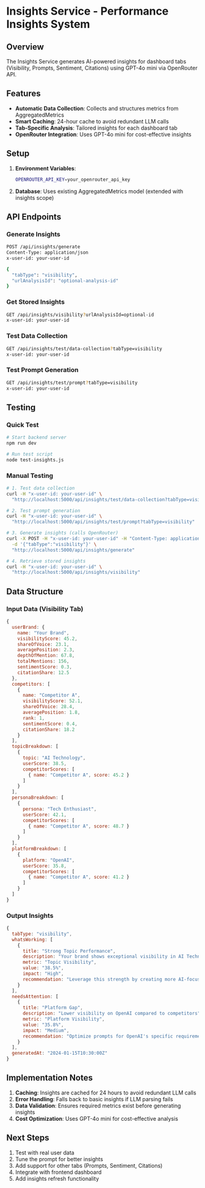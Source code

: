 # Insights Service - Performance Insights System

## Overview

The Insights Service generates AI-powered insights for dashboard tabs (Visibility, Prompts, Sentiment, Citations) using GPT-4o mini via OpenRouter API.

## Features

- **Automatic Data Collection**: Collects and structures metrics from AggregatedMetrics
- **Smart Caching**: 24-hour cache to avoid redundant LLM calls
- **Tab-Specific Analysis**: Tailored insights for each dashboard tab
- **OpenRouter Integration**: Uses GPT-4o mini for cost-effective insights

## Setup

1. **Environment Variables**:
   ```bash
   OPENROUTER_API_KEY=your_openrouter_api_key
   ```

2. **Database**: Uses existing AggregatedMetrics model (extended with insights scope)

## API Endpoints

### Generate Insights
```bash
POST /api/insights/generate
Content-Type: application/json
x-user-id: your-user-id

{
  "tabType": "visibility",
  "urlAnalysisId": "optional-analysis-id"
}
```

### Get Stored Insights
```bash
GET /api/insights/visibility?urlAnalysisId=optional-id
x-user-id: your-user-id
```

### Test Data Collection
```bash
GET /api/insights/test/data-collection?tabType=visibility
x-user-id: your-user-id
```

### Test Prompt Generation
```bash
GET /api/insights/test/prompt?tabType=visibility
x-user-id: your-user-id
```

## Testing

### Quick Test
```bash
# Start backend server
npm run dev

# Run test script
node test-insights.js
```

### Manual Testing
```bash
# 1. Test data collection
curl -H "x-user-id: your-user-id" \
  "http://localhost:5000/api/insights/test/data-collection?tabType=visibility"

# 2. Test prompt generation
curl -H "x-user-id: your-user-id" \
  "http://localhost:5000/api/insights/test/prompt?tabType=visibility"

# 3. Generate insights (calls OpenRouter)
curl -X POST -H "x-user-id: your-user-id" -H "Content-Type: application/json" \
  -d '{"tabType":"visibility"}' \
  "http://localhost:5000/api/insights/generate"

# 4. Retrieve stored insights
curl -H "x-user-id: your-user-id" \
  "http://localhost:5000/api/insights/visibility"
```

## Data Structure

### Input Data (Visibility Tab)
```javascript
{
  userBrand: {
    name: "Your Brand",
    visibilityScore: 45.2,
    shareOfVoice: 23.1,
    averagePosition: 2.3,
    depthOfMention: 67.8,
    totalMentions: 156,
    sentimentScore: 0.3,
    citationShare: 12.5
  },
  competitors: [
    {
      name: "Competitor A",
      visibilityScore: 52.1,
      shareOfVoice: 28.4,
      averagePosition: 1.8,
      rank: 1,
      sentimentScore: 0.4,
      citationShare: 18.2
    }
  ],
  topicBreakdown: [
    {
      topic: "AI Technology",
      userScore: 38.5,
      competitorScores: [
        { name: "Competitor A", score: 45.2 }
      ]
    }
  ],
  personaBreakdown: [
    {
      persona: "Tech Enthusiast",
      userScore: 42.1,
      competitorScores: [
        { name: "Competitor A", score: 48.7 }
      ]
    }
  ],
  platformBreakdown: [
    {
      platform: "OpenAI",
      userScore: 35.8,
      competitorScores: [
        { name: "Competitor A", score: 41.2 }
      ]
    }
  ]
}
```

### Output Insights
```javascript
{
  tabType: "visibility",
  whatsWorking: [
    {
      title: "Strong Topic Performance",
      description: "Your brand shows exceptional visibility in AI Technology topics",
      metric: "Topic Visibility",
      value: "38.5%",
      impact: "High",
      recommendation: "Leverage this strength by creating more AI-focused content"
    }
  ],
  needsAttention: [
    {
      title: "Platform Gap",
      description: "Lower visibility on OpenAI compared to competitors",
      metric: "Platform Visibility",
      value: "35.8%",
      impact: "Medium",
      recommendation: "Optimize prompts for OpenAI's specific requirements"
    }
  ],
  generatedAt: "2024-01-15T10:30:00Z"
}
```

## Implementation Notes

1. **Caching**: Insights are cached for 24 hours to avoid redundant LLM calls
2. **Error Handling**: Falls back to basic insights if LLM parsing fails
3. **Data Validation**: Ensures required metrics exist before generating insights
4. **Cost Optimization**: Uses GPT-4o mini for cost-effective analysis

## Next Steps

1. Test with real user data
2. Tune the prompt for better insights
3. Add support for other tabs (Prompts, Sentiment, Citations)
4. Integrate with frontend dashboard
5. Add insights refresh functionality

